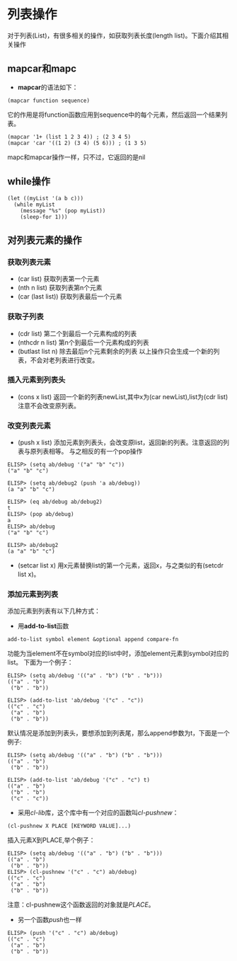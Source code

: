 # 列表操作
对于列表(List)，有很多相关的操作，如获取列表长度(length list)。下面介绍其相关操作

## mapcar和mapc
* **mapcar**的语法如下：
```elisp
(mapcar function sequence) 
```
它的作用是将function函数应用到sequence中的每个元素，然后返回一个结果列表。
```
(mapcar '1+ (list 1 2 3 4)) ; (2 3 4 5)
(mapcar 'car '((1 2) (3 4) (5 6))) ; (1 3 5)
```
mapc和mapcar操作一样，只不过，它返回的是nil

## while操作
```elisp
(let ((myList '(a b c)))
  (while myList
    (message "%s" (pop myList))
    (sleep-for 1)))
```

## 对列表元素的操作

### 获取列表元素
* (car list) 获取列表第一个元素
* (nth n list) 获取列表第n个元素
* (car (last list)) 获取列表最后一个元素

### 获取子列表
* (cdr list) 第二个到最后一个元素构成的列表
* (nthcdr n list) 第n个到最后一个元素构成的列表
* (butlast list n) 除去最后n个元素剩余的列表
以上操作只会生成一个新的列表，不会对老列表进行改变。

### 插入元素到列表头
* (cons x list) 返回一个新的列表newList,其中x为(car newList),list为(cdr list)
注意不会改变原列表。

### 改变列表元素
* (push x list) 添加元素到列表头，会改变原list，返回新的列表。注意返回的列表与原列表相等。
与之相反的有一个pop操作
```
ELISP> (setq ab/debug '("a" "b" "c"))
("a" "b" "c")

ELISP> (setq ab/debug2 (push 'a ab/debug))
(a "a" "b" "c")

ELISP> (eq ab/debug ab/debug2)
t
ELISP> (pop ab/debug)
a
ELISP> ab/debug
("a" "b" "c")

ELISP> ab/debug2
(a "a" "b" "c")
```
* (setcar list x) 用x元素替换list的第一个元素，返回x，与之类似的有(setcdr list x)。

### 添加元素到列表
添加元素到列表有以下几种方式：
* 用**add-to-list**函数
```elisp
add-to-list symbol element &optional append compare-fn
```
功能为当element不在symbol对应的list中时，添加element元素到symbol对应的list。
下面为一个例子：
```elisp
ELISP> (setq ab/debug '(("a" . "b") ("b" . "b")))
(("a" . "b")
 ("b" . "b"))

ELISP> (add-to-list 'ab/debug '("c" . "c"))
(("c" . "c")
 ("a" . "b")
 ("b" . "b"))
```
默认情况是添加到列表头，要想添加到列表尾，那么append参数为t，下面是一个例子:
```elisp
ELISP> (setq ab/debug '(("a" . "b") ("b" . "b")))
(("a" . "b")
 ("b" . "b"))

ELISP> (add-to-list 'ab/debug '("c" . "c") t)
(("a" . "b")
 ("b" . "b")
 ("c" . "c"))
```

* 采用*cl-lib*库，这个库中有一个对应的函数叫*cl-pushnew*：
```elisp
(cl-pushnew X PLACE [KEYWORD VALUE]...)
```
插入元素X到PLACE,举个例子：
```elisp
ELISP> (setq ab/debug '(("a" . "b") ("b" . "b")))
(("a" . "b")
 ("b" . "b"))
ELISP> (cl-pushnew '("c" . "c") ab/debug)
(("c" . "c")
 ("a" . "b")
 ("b" . "b"))
```
注意：cl-pushnew这个函数返回的对象就是*PLACE*。

* 另一个函数*push*也一样
```
ELISP> (push '("c" . "c") ab/debug)
(("c" . "c")
 ("a" . "b")
 ("b" . "b"))
```
